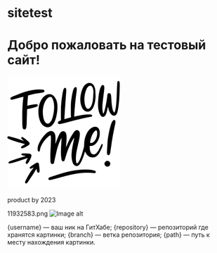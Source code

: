# sitetest
# Добро пожаловать на тестовый сайт!
![alt image](https://github.com/Romzes82/sitetest/raw/main/11932583.png)


product by 2023

11932583.png
![Image alt](https://github.com/{username}/{repository}/raw/{branch}/{path}/image.png)

{username} — ваш ник на ГитХабе;
{repository} — репозиторий где хранятся картинки;
{branch} — ветка репозитория;
{path} — путь к месту нахождения картинки.
